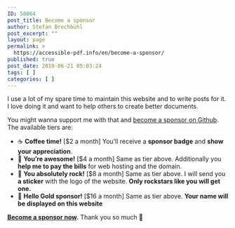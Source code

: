 ```yaml
---
ID: 58064
post_title: Become a sponsor
author: Stefan Brechbühl
post_excerpt: ""
layout: page
permalink: >
  https://accessible-pdf.info/en/become-a-sponsor/
published: true
post_date: 2019-06-21 05:03:24
tags: [ ]
categories: [ ]
---
```

I use a lot of my spare time to maintain this website and to write posts for it. 
I love doing it and want to help others to create better documents.

You might wanna support me with that and [become a sponsor on Github](https://github.com/sponsors/pixelstrolch). The available tiers are:

- ☕️ **Coffee time!** [$2 a month] 
You’ll receive a **sponsor badge** and **show your appreciation**.
- 🙌 **You’re awesome!** [$4 a month] 
Same as tier above. Additionally you **help me to pay the bills** for web hosting and the domain.
- 🚀 **You absolutely rock!** [$8 a month] 
Same as tier above. I will send you **a sticker** with the logo of the website. **Only rockstars like you will get one.**
- 🏅 **Hello Gold sponsor!** [$16 a month] 
Same as tier above. **Your name will be displayed on this website**

**[Become a sponsor now](https://github.com/sponsors/pixelstrolch).** Thank you so much 💚